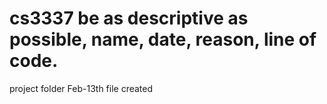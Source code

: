 # cs3337 be as descriptive as possible, name, date, reason, line of code.
project folder
Feb-13th file created

